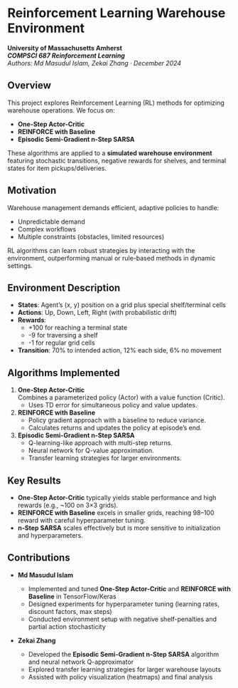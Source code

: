 # Reinforcement Learning Warehouse Environment
**University of Massachusetts Amherst**  
***COMPSCI 687 Reinforcement Learning***  
*Authors: Md Masudul Islam, Zekai Zhang · December 2024*

## Overview
This project explores Reinforcement Learning (RL) methods for optimizing warehouse operations. We focus on:
- **One-Step Actor-Critic**
- **REINFORCE with Baseline**
- **Episodic Semi-Gradient n-Step SARSA**

These algorithms are applied to a **simulated warehouse environment** featuring stochastic transitions, negative rewards for shelves, and terminal states for item pickups/deliveries.

## Motivation
Warehouse management demands efficient, adaptive policies to handle:
- Unpredictable demand  
- Complex workflows  
- Multiple constraints (obstacles, limited resources)

RL algorithms can learn robust strategies by interacting with the environment, outperforming manual or rule-based methods in dynamic settings.

## Environment Description
- **States**: Agent’s (x, y) position on a grid plus special shelf/terminal cells  
- **Actions**: Up, Down, Left, Right (with probabilistic drift)  
- **Rewards**:  
  - +100 for reaching a terminal state  
  - -9 for traversing a shelf  
  - -1 for regular grid cells  
- **Transition**: 70% to intended action, 12% each side, 6% no movement

## Algorithms Implemented
1. **One-Step Actor-Critic**  
   Combines a parameterized policy (Actor) with a value function (Critic).  
   - Uses TD error for simultaneous policy and value updates.  
2. **REINFORCE with Baseline**  
   - Policy gradient approach with a baseline to reduce variance.  
   - Calculates returns and updates the policy at episode’s end.  
3. **Episodic Semi-Gradient n-Step SARSA**  
   - Q-learning-like approach with multi-step returns.  
   - Neural network for Q-value approximation.  
   - Transfer learning strategies for larger environments.

## Key Results
- **One-Step Actor-Critic** typically yields stable performance and high rewards (e.g., ~100 on 3×3 grids).  
- **REINFORCE with Baseline** excels in smaller grids, reaching 98–100 reward with careful hyperparameter tuning.  
- **n-Step SARSA** scales effectively but is more sensitive to initialization and hyperparameters.

## Contributions
- **Md Masudul Islam**  
  - Implemented and tuned **One-Step Actor-Critic** and **REINFORCE with Baseline** in TensorFlow/Keras  
  - Designed experiments for hyperparameter tuning (learning rates, discount factors, max steps)  
  - Conducted environment setup with negative shelf-penalties and partial action stochasticity

- **Zekai Zhang**  
  - Developed the **Episodic Semi-Gradient n-Step SARSA** algorithm and neural network Q-approximator  
  - Explored transfer learning strategies for larger warehouse layouts  
  - Assisted with policy visualization (heatmaps) and final analysis
